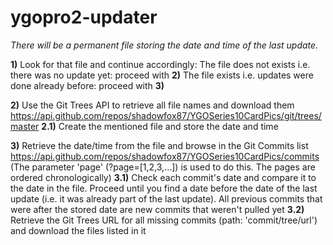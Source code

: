 # ygopro2-updater

*There will be a permanent file storing the date and time of the last update.*

**1)** Look for that file and continue accordingly:
The file does not exists i.e. there was no update yet: proceed with **2)**
The file exists i.e. updates were done already before: proceed with **3)**

**2)** Use the Git Trees API to retrieve all file names and download them
https://api.github.com/repos/shadowfox87/YGOSeries10CardPics/git/trees/master
**2.1)** Create the mentioned file and store the date and time

**3)** Retrieve the date/time from the file and browse in the Git Commits list
https://api.github.com/repos/shadowfox87/YGOSeries10CardPics/commits
(The parameter 'page' (?page=[1,2,3,...]) is used to do this. The pages are ordered chronologically)
**3.1)** Check each commit's date and compare it to the date in the file. Proceed until you find a date before the date of the last update (i.e. it was already part of the last update). All previous commits that were after the stored date are new commits that weren't pulled yet
**3.2)** Retrieve the Git Trees URL for all missing commits (path: 'commit/tree/url') and download the files listed in it
